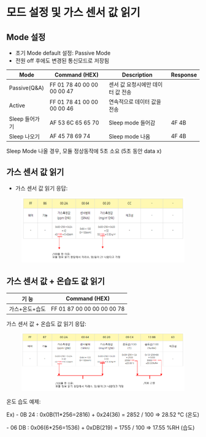 # 모드 설정 및 가스 센서 값 읽기

## Mode 설정

* 초기 Mode default 설정: Passive Mode
* 전원 off 후에도 변경된 통신모드로 저장됨

| Mode          | Command (HEX)              | Description         | Response |
| ------------- | -------------------------- | ------------------- | -------- |
| Passive(Q\&A) | FF 01 78 40 00 00 00 00 47 | 센서 값 요청시에만 데이터 값 전송 |          |
| Active        | FF 01 78 41 00 00 00 00 46 | 연속적으로 데이터 값을 전송     |          |
| Sleep 들어가기    | AF 53 6C 65 65 70          | Sleep mode 들어감      | 4F 4B    |
| Sleep 나오기     | AF 45 78 69 74             | Sleep mode 나옴       | 4F 4B    |



Sleep Mode 나올 경우, 모듈 정상동작에 5초 소요 (5초 동안 data x)



## 가스 센서 값 읽기

* 가스 센서 값 읽기 응답:

<figure><img src="../../../../../.gitbook/assets/module_gas_value_response.PNG" alt=""><figcaption></figcaption></figure>

## 가스 센서 값 + 온습도 값 읽기

| 기 능      | Command (HEX)              |
| -------- | -------------------------- |
| 가스+온도+습도 | FF 01 87 00 00 00 00 00 78 |

가스 센서 값 + 온습도 값 읽기 응답:

<figure><img src="../../../../../.gitbook/assets/module_gas_value_and_temp_response.PNG" alt=""><figcaption></figcaption></figure>

온도 습도 예제:

Ex) - 0B 24 : 0x0B(11\*256=2816) + 0x24(36) = 2852 / 100 => 28.52 ℃ (온도)

&#x20;\- 06 DB : 0x06(6\*256=1536) + 0xDB(219) = 1755 / 100 => 17.55 %RH (습도)





















